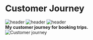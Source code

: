# Customer Journey 
![header](https://img.shields.io/badge/-Customer-blue) ![header](https://img.shields.io/badge/-Map-blue) ![header](https://img.shields.io/badge/-Experience-blue)  
<b>My customer journey for booking trips.</b>  
![Customer journey](https://user-images.githubusercontent.com/51535964/120020781-6289a980-c014-11eb-9b00-fd8bfef6dd35.jpg)
